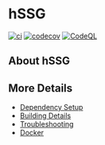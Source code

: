 # hSSG

[![ci](https://github.com/forlanm/hSSG/actions/workflows/ci.yml/badge.svg)](https://github.com/forlanm/hSSG/actions/workflows/ci.yml)
[![codecov](https://codecov.io/gh/forlanm/hSSG/branch/main/graph/badge.svg)](https://codecov.io/gh/forlanm/hSSG)
[![CodeQL](https://github.com/forlanm/hSSG/actions/workflows/codeql-analysis.yml/badge.svg)](https://github.com/forlanm/hSSG/actions/workflows/codeql-analysis.yml)

## About hSSG



## More Details

 * [Dependency Setup](README_dependencies.md)
 * [Building Details](README_building.md)
 * [Troubleshooting](README_troubleshooting.md)
 * [Docker](README_docker.md)

